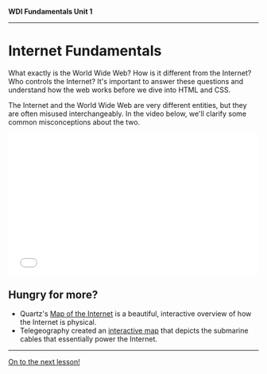 
**WDI Fundamentals Unit 1**

---

# Internet Fundamentals

What exactly is the World Wide Web? How is it different from the Internet? Who controls the Internet? It's important to answer these questions and understand how the web works before we dive into HTML and CSS.

The Internet and the World Wide Web are very different entities, but they are often misused interchangeably. In the video below, we'll clarify some common misconceptions about the two.

<div class="wistia_responsive_padding" style="padding:56.25% 0 0 0;position:relative;"><div class="wistia_responsive_wrapper" style="height:100%;left:0;position:absolute;top:0;width:100%;"><iframe src="//fast.wistia.net/embed/iframe/e1hu2b8jm6?seo=false&videoFoam=true" allowtransparency="true" frameborder="0" scrolling="no" class="wistia_embed" name="wistia_embed" allowfullscreen mozallowfullscreen webkitallowfullscreen oallowfullscreen msallowfullscreen width="100%" height="100%"></iframe></div></div>
<script src="//fast.wistia.net/assets/external/E-v1.js" async></script>


## Hungry for more?
- Quartz's [Map of the Internet](https://qz.com/se/map-of-the-internet/) is a beautiful, interactive overview of how the Internet is physical.
- Telegeography created an [interactive map](http://submarine-cable-map-2016.telegeography.com/) that depicts the submarine cables that essentially power the Internet.


---

[On to the next lesson!](01_unit/intro-to-programming-languages.md)
